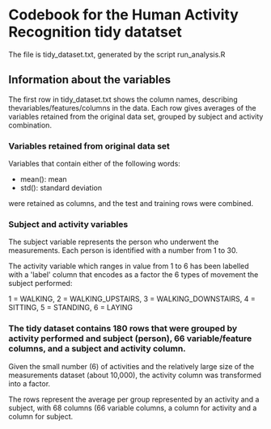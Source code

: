 # Codebook for the Human Activity Recognition tidy datatset

The file is tidy_dataset.txt, generated by the script run_analysis.R

## Information about the variables

The first row in tidy_dataset.txt shows the column names, describing thevariables/features/columns in the data.
Each row gives averages of the variables retained from the original data set, grouped by subject and activity combination.

### Variables retained from original data set

Variables that contain either of the following words:


- mean(): mean
- std(): standard deviation

were retained as columns, and the test and training rows were combined.

### Subject and activity variables

The subject variable represents the person who underwent the measurements. Each person is identified with a number from 1 to 30.

The activity variable which ranges in value from 1 to 6 has been labelled with a 'label' column that encodes as a factor the 6 types of movement the subject performed:


1 = WALKING, 2 = WALKING_UPSTAIRS, 3 = WALKING_DOWNSTAIRS, 4 = SITTING, 5 = STANDING, 6 = LAYING

### The tidy dataset contains 180 rows that were grouped by activity performed and subject (person), 66 variable/feature columns, and a subject and activity column.

Given the small number (6) of activities and the relatively large size of the measurements dataset (about 10,000), the activity column was transformed into a factor.

The rows represent the average per group represented by an activity and a subject, with 68 columns (66 variable columns, a column for activity and a column for subject.

